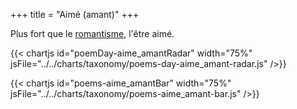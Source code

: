 +++
title = "Aimé (amant)"
+++

Plus fort que le [romantisme](../romantisme), l'être aimé.

{{< chartjs id="poemDay-aime_amantRadar" width="75%" jsFile="../../charts/taxonomy/poems-day-aime_amant-radar.js" />}}

{{< chartjs id="poems-aime_amantBar" width="75%" jsFile="../../charts/taxonomy/poems-aime_amant-bar.js" />}}
